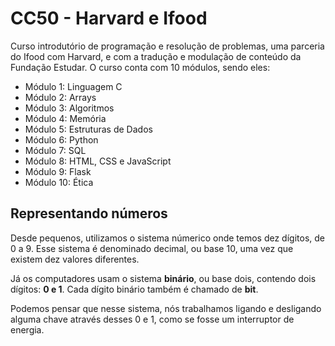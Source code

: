 # CC50 - Harvard e Ifood

Curso introdutório de programação e resolução de problemas, uma parceria do Ifood com Harvard, e com a tradução e modulação de conteúdo da Fundação Estudar.
O curso conta com 10 módulos, sendo eles:
* Módulo 1: Linguagem C
* Módulo 2: Arrays
* Módulo 3: Algoritmos
* Módulo 4: Memória
* Módulo 5: Estruturas de Dados
* Módulo 6: Python
* Módulo 7: SQL
* Módulo 8: HTML, CSS e JavaScript
* Módulo 9: Flask
* Módulo 10: Ética

## Representando números
Desde pequenos, utilizamos o sistema númerico onde temos dez dígitos, de 0 a 9. Esse sistema é denominado decimal, ou base 10, uma vez que existem dez valores diferentes.

Já os computadores usam o sistema **binário**, ou base dois, contendo dois dígitos: **0 e 1**. Cada dígito binário também é chamado de **bit**.

Podemos pensar que nesse sistema, nós trabalhamos ligando e desligando alguma chave através desses 0 e 1, como se fosse um interruptor de energia.

